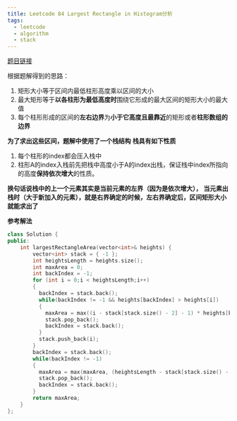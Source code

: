 ```yaml
---
title: Leetcode 84 Largest Rectangle in Histogram分析
tags:
  - leetcode
  - algorithm
  - stack
---
```

[题目链接](https://leetcode-cn.com/problems/largest-rectangle-in-histogram/)

根据题解得到的思路：
1. 矩形大小等于区间内最低柱形高度乘以区间的大小
2. 最大矩形等于**以各柱形为最低高度时**围绕它形成的最大区间的矩形大小的最大值
3. 每个柱形形成的区间的**左右边界**为**小于它高度且最靠近**的矩形或者**柱形数组的边界**

**为了求出这些区间，题解中使用了一个栈结构**
**栈具有如下性质**
1. 每个柱形的index都会压入栈中
2. 柱形A的index入栈前先把栈中高度小于A的index出栈，保证栈中index所指向的高度**保持依次增大**的性质。

**换句话说栈中的上一个元素其实是当前元素的左界（因为是依次增大），**
**当元素出栈时（大于新加入的元素），就是右界确定的时候，左右界确定后，区间矩形大小就能求出了**

**参考解法**
```c++
class Solution {
public:
    int largestRectangleArea(vector<int>& heights) {
        vector<int> stack = { -1 };
        int heightsLength = heights.size();
        int maxArea = 0;
        int backIndex = -1;
        for (int i = 0;i < heightsLength;i++)
        {
          backIndex = stack.back();
          while(backIndex != -1 && heights[backIndex] > heights[i])
          {
            maxArea = max((i - stack[stack.size() - 2] - 1) * heights[backIndex], maxArea);
            stack.pop_back();
            backIndex = stack.back();
          }
          stack.push_back(i);
        }
        backIndex = stack.back();
        while(backIndex != -1)
        {
          maxArea = max(maxArea, (heightsLength - stack[stack.size() - 2] - 1) * heights[backIndex]);
          stack.pop_back();
          backIndex = stack.back();
        }
        return maxArea;
    }
};
```